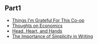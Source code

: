 
## Part1

- [Things I'm Grateful For This Co-op](Part1/Coop_Gratitude.md)
- [Thoughts on Economics](Part1/Economics.md)
- [Head, Heart, and Hands](Part1/Head_Heart_Hands.md)
- [The Importance of Simplicity in Writing](Part1/Simple_Writing.md)